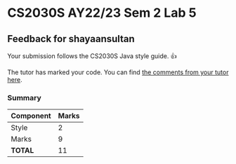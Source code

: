 # CS2030S AY22/23 Sem 2 Lab 5
## Feedback for shayaansultan
Your submission follows the CS2030S Java style guide. :+1:

The tutor has marked your code. You can find [the comments from your tutor here](https://www.github.com/nus-cs2030s-2223-s2/lab5-shayaansultan/commit/75cccfe47e3fe6a192b6d7934c572c9afdb32a79).
### Summary

| Component | Marks |
|-----------|-------|
| Style | 2 |
| Marks | 9 |
| **TOTAL** | 11 |
